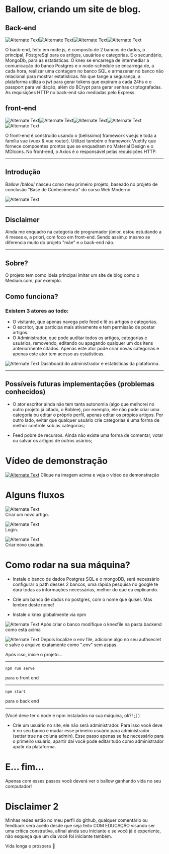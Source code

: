 # Ballow, criando um site de blog.
## Back-end
![Alternate Text](https://img.shields.io/badge/MongoDB-4EA94B?style=for-the-badge&logo=mongodb&logoColor=white)![Alternate Text](https://img.shields.io/badge/PostgreSQL-316192?style=for-the-badge&logo=postgresql&logoColor=white)![Alternate Text](https://img.shields.io/badge/Node.js-43853D?style=for-the-badge&logo=node.js&logoColor=white)![Alternate Text](https://img.shields.io/badge/JavaScript-F7DF1E?style=for-the-badge&logo=javascript&logoColor=black)

O back-end, feito em node.js, é composto de 2 bancos de dados, o principal, PostgreSql para os artigos, usuários e categorias. E o secundário, MongoDb, para as estatísticas. O knex se encarrega de intermediar a comunicação do banco Postgres e o node-schedule se encarrega de, a cada hora, realizar uma contagem no banco SQL e armazenar no banco não relacional para mostrar estatísticas. 
No que tange a segurança, a plataforma utiliza o jwt para gerar tokens que expiram a cada 24hs e o passport para validação, além do BCrypt para gerar senhas criptografadas. 
As requisições HTTP no back-end são mediadas pelo Express.

## front-end
![Alternate Text](https://img.shields.io/badge/JavaScript-323330?style=for-the-badge&logo=javascript&logoColor=F7DF1E)![Alternate Text](https://img.shields.io/badge/HTML5-E34F26?style=for-the-badge&logo=html5&logoColor=white)![Alternate Text](https://img.shields.io/badge/CSS3-1572B6?style=for-the-badge&logo=css3&logoColor=white)![Alternate Text](https://img.shields.io/badge/Vue.js-35495E?style=for-the-badge&logo=vue.js&logoColor=4FC08D)![Alternate Text](https://img.shields.io/badge/Material--UI-0081CB?style=for-the-badge&logo=material-ui&logoColor=white)

O front-end é construído usando o (belíssimo) framework vue.js e toda a família vue (vuex & vue router). 
Utilizei também o framework Vuetify que fornece compoentes prontos que se enquadram no Material Design e o MDIcons.
No front-end, o Axios é o responsável pelas requisições HTTP.

----

## Introdução
Ballow /bálou/ nasceu como meu primeiro projeto, baseado no projeto de conclusão "Base de Conhecimento" do curso Web Moderno 

![Alternate Text](./wm.png)


----

## Disclaimer
Ainda me enquadro na categoria de programador júnior, estou estudando a 4 meses e, a priori, com foco em front-end. Sendo assim,o mesmo se diferencia muito do projeto "mãe" e o back-end não.


----

## Sobre? 
O projeto tem como ideia principal imitar um site de blog como o Medium.com, por exemplo. 

## Como funciona? 
### Existem 3 atores ao todo:
- O visitante, que apenas navega pelo feed e lê os artigos e categorias. 
- O escritor, que participa mais ativamente e tem permissão de postar artigos.
- O Administrador, que pode auditar todos os artigos, categorias e usuários, removendo, editando ou apagando qualquer um dos itens anteriormente citados. Apenas este ator pode criar novas categorias e apenas este ator tem acesso as estatísticas. 

![Alternate Text](./stats.png)
Dashboard do administrador e estatísticas da plataforma.


----

## Possíveis futuras implementações (problemas conhecidos)
- O ator escritor ainda não tem tanta autonomia (algo que melhorei no outro projeto já citado, o Boblee), por exemplo, ele não pode criar uma categoria ou editar o próprio perfil, apenas editar os própios artigos. Por outro lado, evitar que qualquer usuário crie categorias é uma forma de melhor controle sob as categorias;

- Feed pobre de recursos. Ainda não existe uma forma de comentar, votar ou salvar os artigos de outros usários; 


# Vídeo de demonstração 

[![Alternate Text](./home.png)](https://youtu.be/SfogESYhYrw "Video de apresentação")
Clique na imagem acima e veja o vídeo de demonstração


# Alguns fluxos

![Alternate Text](./newaticle.gif)  
Criar um novo artigo.

![Alternate Text](./login.gif)  
Login.

![Alternate Text](./novouser.gif)  
Criar novo usuário.

# Como rodar na sua máquina? 

- Instale o banco de dados Postgres SQL e o mongoDB, será necessário configurar o path desses 2 bancos, uma rápida pesquisa no google te dará todas as informações necessárias, melhor do que eu explicando. 

- Crie um banco de dados no postgres, com o nome que quiser. Mas lembre deste nome!

- Instale o knex globalmente via npm

![Alternate Text](./knexfile.png) 
Após criar o banco modifique o knexfile na pasta backend como está acima

![Alternate Text](./authsec.png)
Depois localize o env file, adicione algo no seu authsecret e salve o arquivo exatamente como ".env" sem aspas.

Após isso, inicie o projeto...

----
`npm run serve`

para o front end

----

`npm start`

para o back end

----

(Você deve ter o node e npm instalados na sua máquina, ok?! ;] )

- Crie um usuário no site, ele não será administrador. Para isso você deve ir no seu banco e mudar esse primeiro usuário para administrador (settar true na coluna admin). Esse passo apenas se faz necessário para o primeiro usuário, apartir daí você pode editar tudo como administrador apatir da plataforma. 


# E... fim...

Apenas com esses passos você deverá ver o ballow ganhando vida no seu computador!

# Disclaimer 2 
Minhas redes estão no meu perfil do github, qualquer comentário ou feedback será aceito desde que seja feito COM EDUCAÇÃO visando ser uma crítica construtíva, afinal ainda sou iniciante e se você já é experiente, não esqueça que um dia você foi iniciante também. 

Vida longa e próspera :vulcan_salute:
